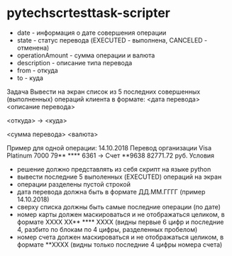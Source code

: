 # pytechscrtesttask-scripter
- date - информация о дате совершения операции
- state - статус перевода (EXECUTED - выполнена, CANCELED - отменена)
- operationAmount - сумма операции и валюта
- description - описание типа перевода
- from - откуда
- to - куда

Задача
Вывести на экран список из 5 последних совершенных (выполненных) операций клиента в
формате:
&lt;дата перевода&gt; &lt;описание перевода&gt;

&lt;откуда&gt; -&gt; &lt;куда&gt;

&lt;сумма перевода&gt; &lt;валюта&gt;

Пример для одной операции:
14.10.2018 Перевод организации
Visa Platinum 7000 79** **** 6361 -&gt; Счет **9638
82771.72 руб.
Условия
- решение должно представлять из себя скрипт на языке python
- вывести последние 5 выполенных (EXECUTED) операций на экран
- операции разделены пустой строкой
- дата перевода должна быть в формате ДД.ММ.ГГГГ (пример 14.10.2018)
- сверху списка должны быть самые последние операции (по дате)
- номер карты должен маскироваться и не отображаться целиком, в формате
XXXX XX** **** XXXX
(видны первые 6 цифр и последние 4, разбито по блокам по 4 цифры, разделенных
пробелом)
- номер счета должен маскироваться и не отображаться целиком, в формате
**XXXX
(видны только последние 4 цифры номера счета)
